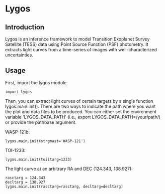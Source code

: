 # Lygos

## Introduction
Lygos is an inference framework to model Transition Exoplanet Survey Satellite (TESS) data using Point Source Function (PSF) photometry. It extracts light curves from a time-series of images with well-characterized uncertainties.

## Usage
First, import the lygos module.
```
import lygos
```
Then, you can extract light curves of certain targets by a single function lygos.main.init(). There are two ways to indicate the path where you want the plot and data files to be produced. You can either set the environment variable 'LYGOS_DATA_PATH' (i.e., export LYGOS_DATA_PATH=/your/path/) or provide the pathbase argument.

WASP-121b:
```
lygos.main.init(strgmast='WASP-121')
```

TOI-1233:
```
lygos.main.init(toiitarg=1233)
```

The light curve at an arbitrary RA and DEC (124.343, 138.927):
```
rasctarg = 124.343
decltarg = 138.927
lygos.main.init(rasctarg=rasctarg, decltarg=decltarg)
```
